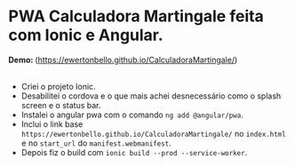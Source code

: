 # PWA Calculadora Martingale feita com Ionic e Angular.
<Strong>Demo: </Strong>(https://ewertonbello.github.io/CalculadoraMartingale/)<br/><br/>

* Criei o projeto Ionic.
* Desabilitei o cordova e o que mais achei desnecessário como o splash screen e o status bar.
* Instalei o angular pwa com o comando ```ng add @angular/pwa```.
* Inclui o link base ```https://ewertonbello.github.io/CalculadoraMartingale/``` no ```index.html``` e no ```start_url``` do ```manifest.webmanifest```.
* Depois fiz o build com ```ionic build --prod --service-worker```.
